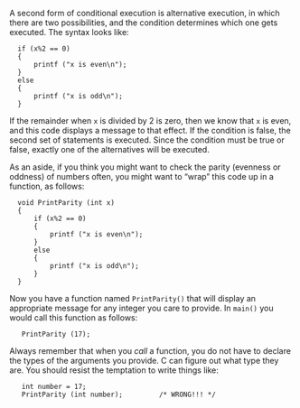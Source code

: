 A second form of conditional execution is alternative execution, in which there are two possibilities, and the condition determines which one gets executed.  The syntax looks like:

```code
  if (x%2 == 0)
  {
      printf ("x is even\n");
  } 
  else 
  {
      printf ("x is odd\n");
  }
```
If the remainder when `x` is divided by 2 is zero, then we know that `x` is even, and this code displays a message to that effect.  If the condition is false, the second set of statements is executed.  Since the condition must be true or false, exactly one of the alternatives will be executed.

As an aside, if you think you might want to check the parity (evenness or oddness) of numbers often, you might want to “wrap” this code up in a function, as follows:

```code
  void PrintParity (int x) 
  {
      if (x%2 == 0) 
      {
          printf ("x is even\n");
      } 
      else 
      {
          printf ("x is odd\n");
      }
  }
```
Now you have a function named `PrintParity()` that will display an appropriate message for any integer you care to provide. In `main()` you would call this function as follows:

```code
   PrintParity (17);
```
Always remember that when you *call* a function, you do not have to declare the types of the arguments you provide. C can figure out what type they are.  You should resist the temptation to write things like:

```code
   int number = 17;
   PrintParity (int number);         /* WRONG!!! */
```
